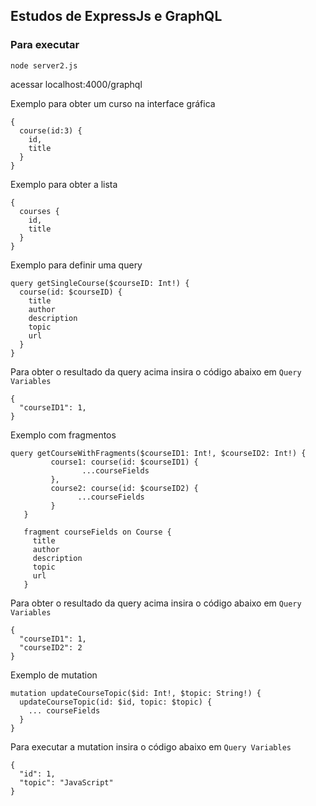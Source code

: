 ## Estudos de ExpressJs e GraphQL

### Para executar

```
node server2.js
```

acessar localhost:4000/graphql

Exemplo para obter um curso na interface gráfica

```
{
  course(id:3) {
    id,
    title
  }
}
```

Exemplo para obter a lista
```
{
  courses {
    id,
    title
  }
}
```

Exemplo para definir uma query

```
query getSingleCourse($courseID: Int!) {
  course(id: $courseID) {
    title
    author
    description
    topic
    url
  }
}
```

Para obter o resultado da query acima insira o código abaixo em `Query Variables`

```
{
  "courseID1": 1,
}
```

 Exemplo com fragmentos

 ```
 query getCourseWithFragments($courseID1: Int!, $courseID2: Int!) {
	      course1: course(id: $courseID1) {
	             ...courseFields
	      },
	      course2: course(id: $courseID2) {
	            ...courseFields
	      } 
	}

	fragment courseFields on Course {
	  title
	  author
	  description
	  topic
	  url
	}
```

Para obter o resultado da query acima insira o código abaixo em `Query Variables`

```
{
  "courseID1": 1,
  "courseID2": 2
}
```

Exemplo de mutation

```
mutation updateCourseTopic($id: Int!, $topic: String!) {
  updateCourseTopic(id: $id, topic: $topic) {
    ... courseFields
  }
}
```

Para executar a mutation insira o código abaixo em `Query Variables`

```
{
  "id": 1,
  "topic": "JavaScript"
}
```